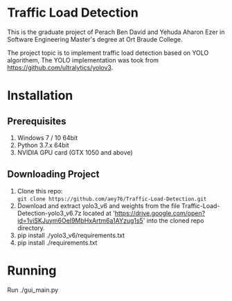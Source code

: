 # Traffic Load Detection

This is the graduate project of Perach Ben David and Yehuda Aharon Ezer in Software Engineering Master's degree at Ort Braude College.  

The project topic is to implement traffic load detection based on YOLO algorithem, The YOLO implementation was took from https://github.com/ultralytics/yolov3.

# Installation

## Prerequisites
1. Windows 7 / 10 64bit
2. Python 3.7.x 64bit
3. NVIDIA GPU card (GTX 1050 and above)

## Downloading Project
1. Clone this repo:  
   `git clone https://github.com/aey76/Traffic-Load-Detection.git`
2. Download and extract yolo3_v6 and weights from the file Traffic-Load-Detection-yolo3_v6.7z located at 'https://drive.google.com/open?id=1viSKJuym6OeI9MbHxArtm6a1AYzug1s5' into the cloned repo directory.
3. pip install ./yolo3_v6/requirements.txt
4. pip install ./requirements.txt

# Running
Run ./gui_main.py
